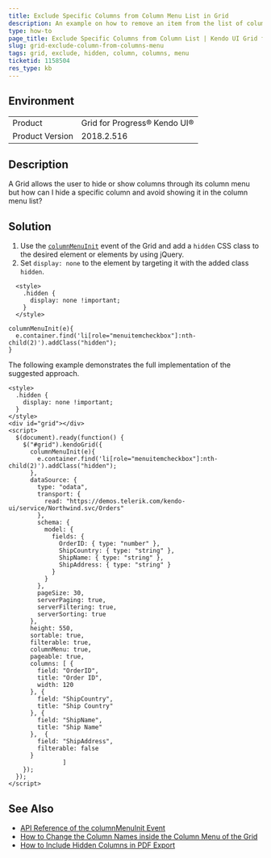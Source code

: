 ```yaml
---
title: Exclude Specific Columns from Column Menu List in Grid
description: An example on how to remove an item from the list of columns in the column menu of the Kendo UI Grid for jQuery.
type: how-to
page_title: Exclude Specific Columns from Column List | Kendo UI Grid for jQuery
slug: grid-exclude-column-from-columns-menu
tags: grid, exclude, hidden, column, columns, menu
ticketid: 1158504
res_type: kb
---
```


## Environment

<table>
 <tr>
  <td>Product</td>
  <td>Grid for Progress® Kendo UI®</td>
 </tr>
 <tr>
  <td>Product Version</td>
  <td>2018.2.516</td>
 </tr>
</table>

## Description

A Grid allows the user to hide or show columns through its column menu but how can I hide a specific column and avoid showing it in the column menu list?

## Solution

1. Use the [`columnMenuInit`](https://docs.telerik.com/kendo-ui/api/javascript/ui/grid/events/columnmenuinit) event of the Grid and add a `hidden` CSS class to the desired element or elements by using jQuery.
2. Set `display: none` to the element by targeting it with the added class `hidden`.

```
  <style>
    .hidden {
      display: none !important;
    }
  </style>
```

```
columnMenuInit(e){
  e.container.find('li[role="menuitemcheckbox"]:nth-child(2)').addClass("hidden");
}
```

The following example demonstrates the full implementation of the suggested approach.

```dojo
<style>
  .hidden {
    display: none !important;
  }
</style>
<div id="grid"></div>
<script>
  $(document).ready(function() {
    $("#grid").kendoGrid({
      columnMenuInit(e){
        e.container.find('li[role="menuitemcheckbox"]:nth-child(2)').addClass("hidden");
      },
      dataSource: {
        type: "odata",
        transport: {
          read: "https://demos.telerik.com/kendo-ui/service/Northwind.svc/Orders"
        },
        schema: {
          model: {
            fields: {
              OrderID: { type: "number" },
              ShipCountry: { type: "string" },
              ShipName: { type: "string" },
              ShipAddress: { type: "string" }                                        
            }
          }
        },
        pageSize: 30,
        serverPaging: true,
        serverFiltering: true,
        serverSorting: true
      },
      height: 550,
      sortable: true,
      filterable: true,
      columnMenu: true,
      pageable: true,
      columns: [ {
        field: "OrderID",
        title: "Order ID",
        width: 120
      }, {
        field: "ShipCountry",
        title: "Ship Country"
      }, {
        field: "ShipName",
        title: "Ship Name"
      },  {
        field: "ShipAddress",
        filterable: false
      }
               ]
    });
  });
</script>
```

## See Also

* [API Reference of the columnMenuInit Event](https://docs.telerik.com/kendo-ui/api/javascript/ui/grid/events/columnmenuinit)
* [How to Change the Column Names inside the Column Menu of the Grid](https://docs.telerik.com/kendo-ui/knowledge-base/grid-column-menu-change-text)
* [How to Include Hidden Columns in PDF Export](https://docs.telerik.com/kendo-ui/knowledge-base/grid-include-hidden-columns-to-exported-pdf)
